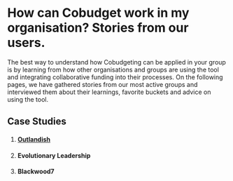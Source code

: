 # How can Cobudget work in my organisation? Stories from our users. 

The best way to understand how Cobudgeting can be applied in your group is by learning from how other organisations and groups are using the tool and integrating collaborative funding into their processes. On the following pages, we have gathered stories from our most active groups and interviewed them about their learnings, favorite buckets and advice on using the tool. 

## Case Studies

1. #### [Outlandish](https://greaterthan.gitbooks.io/greaterthan-s-guide-to-collaborative-finance/content/use-case-outlandish.html)
2. #### Evolutionary Leadership
3. #### Blackwood7



